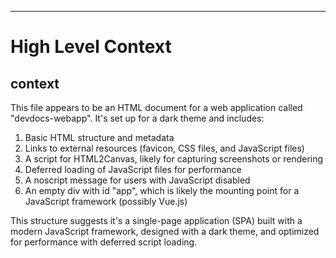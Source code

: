 

  ---
# High Level Context
## context
This file appears to be an HTML document for a web application called "devdocs-webapp". It's set up for a dark theme and includes:

1. Basic HTML structure and metadata
2. Links to external resources (favicon, CSS files, and JavaScript files)
3. A script for HTML2Canvas, likely for capturing screenshots or rendering
4. Deferred loading of JavaScript files for performance
5. A noscript message for users with JavaScript disabled
6. An empty div with id "app", which is likely the mounting point for a JavaScript framework (possibly Vue.js)

This structure suggests it's a single-page application (SPA) built with a modern JavaScript framework, designed with a dark theme, and optimized for performance with deferred script loading.

  